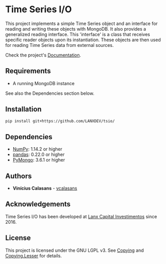 # Time Series I/O

This project implements a simple Time Series object and an interface for reading and writing these objects with MongoDB.
It also provides a generalized reading interface. This 'interface' is a class that receives specific reader objects upon
its instantiation. These objects are then used for reading Time Series data from external sources.

Check the project's [Documentation](https://lanxdev.github.io/tsio/index).

## Requirements
- A running MongoDB instance

See also the Dependencies section below.

## Installation

```sh
pip install git+https://github.com/LANXDEV/tsio/
```

## Dependencies
- [NumPy](https://www.numpy.org): 1.14.2 or higher
- [pandas](https://pandas.pydata.org/): 0.22.0 or higher
- [PyMongo](https://api.mongodb.com/python/current/): 3.6.1 or higher


## Authors
* **Vinícius Calasans** - [vcalasans](https://github.com/vcalasans)


## Acknowledgements

Time Series I/O has been developed at [Lanx Capital Investimentos](https://www.lanxcapital.com/) since 2016.


## License

This project is licensed under the GNU LGPL v3. See [Copying](COPYING) and [Copying.Lesser](COPYING.LESSER) for details.
